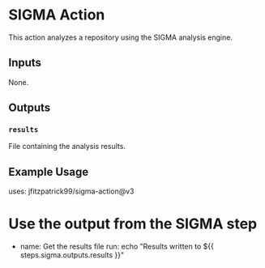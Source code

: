 # SIGMA Action

This action analyzes a repository using the SIGMA analysis engine.

## Inputs

None.

## Outputs

### `results`

File containing the analysis results.

## Example Usage

uses: jfitzpatrick99/sigma-action@v3
# Use the output from the SIGMA step
  - name: Get the results file
    run: echo "Results written to ${{ steps.sigma.outputs.results }}"

